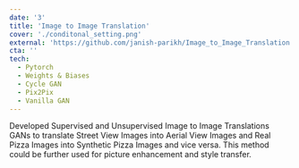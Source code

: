 ```yaml
---
date: '3'
title: 'Image to Image Translation'
cover: './conditonal_setting.png'
external: 'https://github.com/janish-parikh/Image_to_Image_Translation'
cta: '' 
tech:
  - Pytorch
  - Weights & Biases
  - Cycle GAN 
  - Pix2Pix
  - Vanilla GAN
---
```

Developed Supervised and Unsupervised Image to Image Translations GANs to translate Street View Images into Aerial View Images and Real Pizza Images into Synthetic Pizza Images and vice versa. 
This method could be further used for picture enhancement and style transfer.
